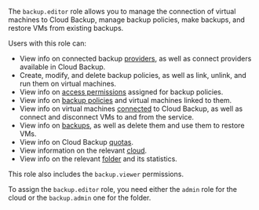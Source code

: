 The `backup.editor` role allows you to manage the connection of virtual machines to Cloud Backup, manage backup policies, make backups, and restore VMs from existing backups.

Users with this role can:
* View info on connected backup [providers](../../backup/concepts/index.md#providers), as well as connect providers available in Cloud Backup.
* Create, modify, and delete backup policies, as well as link, unlink, and run them on virtual machines.
* View info on [access permissions](../../iam/concepts/access-control/index.md) assigned for backup policies.
* View info on [backup policies](../../backup/concepts/policy.md) and virtual machines linked to them.
* View info on virtual machines [connected](../../backup/concepts/vm-connection.md) to Cloud Backup, as well as connect and disconnect VMs to and from the service.
* View info on [backups](../../backup/concepts/backup.md), as well as delete them and use them to restore VMs.
* View info on Cloud Backup [quotas](../../backup/concepts/limits.md#backup-quotas).
* View information on the relevant [cloud](../../resource-manager/concepts/resources-hierarchy.md#cloud).
* View info on the relevant [folder](../../resource-manager/concepts/resources-hierarchy.md#folder) and its statistics.

This role also includes the `backup.viewer` permissions.

To assign the `backup.editor` role, you need either the `admin` role for the cloud or the `backup.admin` one for the folder.